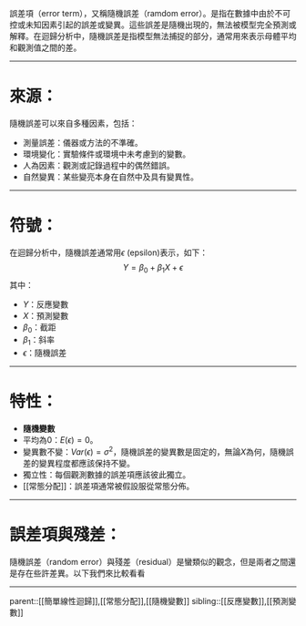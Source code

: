 誤差項（error term），又稱隨機誤差（ramdom error）。是指在數據中由於不可控或未知因素引起的誤差或變異。這些誤差是隨機出現的，無法被模型完全預測或解釋。在迴歸分析中，隨機誤差是指模型無法捕捉的部分，通常用來表示母體平均和觀測值之間的差。
- - -
# 來源：
隨機誤差可以來自多種因素，包括：
- 測量誤差：儀器或方法的不準確。
- 環境變化：實驗條件或環境中未考慮到的變數。
- 人為因素：觀測或記錄過程中的偶然錯誤。
- 自然變異：某些變亮本身在自然中及具有變異性。
- - -
# 符號：
在迴歸分析中，隨機誤差通常用$\epsilon$ (epsilon)表示，如下：
$$
Y=\beta_0+\beta_1X+\epsilon
$$
其中：
- $Y$：反應變數
- $X$：預測變數
- $\beta_0$：截距
- $\beta_1$：斜率
- $\epsilon$：隨機誤差
- - -
# 特性：
- **隨機變數**
- 平均為0：$E(\epsilon)=0$。
- 變異數不變：$Var(\epsilon)=\sigma^2$，隨機誤差的變異數是固定的，無論$X$為何，隨機誤差的變異程度都應該保持不變。
- 獨立性：每個觀測數據的誤差項應該彼此獨立。
- [[常態分配]]：誤差項通常被假設服從常態分佈。
- - -
# 誤差項與殘差：
隨機誤差（random error）與殘差（residual）是蠻類似的觀念，但是兩者之間還是存在些許差異。以下我們來比較看看
- - -
parent::[[簡單線性迴歸]],[[常態分配]],[[隨機變數]]
sibling::[[反應變數]],[[預測變數]]